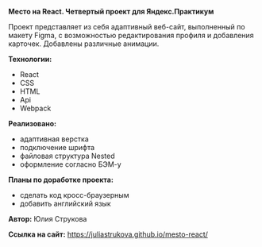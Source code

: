 **Место на React. Четвертый проект для Яндекс.Практикум**

Проект представляет из себя адаптивный веб-сайт, выполненный по макету Figma, с возможностью редактирования профиля и добавления карточек. Добавлены различные анимации.

**Технологии:**

* React
* CSS
* HTML
* Api
* Webpack

**Реализовано:**

* адаптивная верстка
* подключение шрифта
* файловая структура Nested
* оформление согласно БЭМ-у


**Планы по доработке проекта:**

* сделать код кросс-браузерным
* добавить английский язык


**Автор:** Юлия Струкова


**Ссылка на сайт:** https://juliastrukova.github.io/mesto-react/